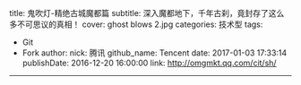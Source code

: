 title: 鬼吹灯-精绝古城魔都篇
subtitle: 深入魔都地下，千年古刹，竟封存了这么多不可思议的真相！
cover: ghost blows 2.jpg
categories: 技术型
tags:
  - Git
  - Fork
author:
  nick: 腾讯
  github_name: Tencent
date: 2017-01-03 17:33:14
publishDate: 2016-12-20 16:00:00
link: http://omgmkt.qq.com/cit/sh/
---
